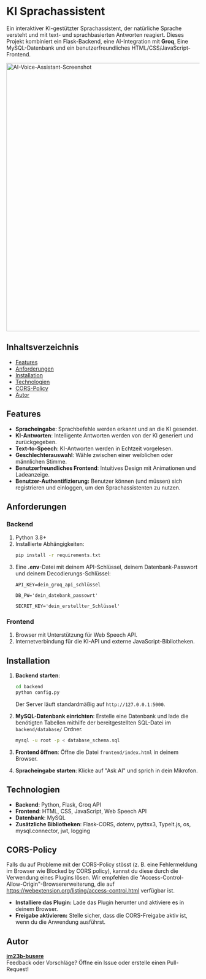 
# KI Sprachassistent

Ein interaktiver KI-gestützter Sprachassistent, der natürliche Sprache versteht und mit text- und sprachbasierten Antworten reagiert. Dieses Projekt kombiniert ein Flask-Backend, eine AI-Integration mit **Groq**, Eine MySQL-Datenbank und ein benutzerfreundliches HTML/CSS/JavaScript-Frontend.

<img src="https://github.com/user-attachments/assets/75afa8ec-08cf-404d-b20d-7719a4b0d79d" alt="AI-Voice-Assistant-Screenshot" width="700"/>

## Inhaltsverzeichnis

- [Features](#features)
- [Anforderungen](#anforderungen)
- [Installation](#installation)
- [Technologien](#technologien)
- [CORS-Policy](#cors-policy)
- [Autor](#autor)



## Features

- **Spracheingabe**: Sprachbefehle werden erkannt und an die KI gesendet.  
- **KI-Antworten**: Intelligente Antworten werden von der KI generiert und zurückgegeben.  
- **Text-to-Speech**: KI-Antworten werden in Echtzeit vorgelesen.  
- **Geschlechterauswahl**: Wähle zwischen einer weiblichen oder männlichen Stimme.  
- **Benutzerfreundliches Frontend**: Intuitives Design mit Animationen und Ladeanzeige.
- **Benutzer-Authentifizierung:** Benutzer können (und müssen) sich registrieren und einloggen, um den Sprachassistenten zu nutzen.





## Anforderungen

### Backend
1. Python 3.8+
2. Installierte Abhängigkeiten:
   ```bash
   pip install -r requirements.txt
   ```
3. Eine **.env**-Datei mit deinem API-Schlüssel, deinem Datenbank-Passwort und deinem Decodierungs-Schlüssel:
   ```
   API_KEY=dein_groq_api_schlüssel

   DB_PW='dein_datebank_passowrt'
   
   SECRET_KEY='dein_erstellter_Schlüssel'
   ```
   

### Frontend
1. Browser mit Unterstützung für Web Speech API.
2. Internetverbindung für die KI-API und externe JavaScript-Bibliotheken.



## Installation

1. **Backend starten**:
   ```bash
   cd backend
   python config.py
   ```
   Der Server läuft standardmäßig auf `http://127.0.0.1:5000`.

2. **MySQL-Datenbank einrichten**:
    Erstelle eine Datenbank und lade die benötigten Tabellen mithilfe der bereitgestellten SQL-Datei im `backend/database/` Ordner.
      ```bash
      mysql -u root -p < database_schema.sql
      ```

4. **Frontend öffnen**:
   Öffne die Datei `frontend/index.html` in deinem Browser.

5. **Spracheingabe starten**:
   Klicke auf "Ask AI" und sprich in dein Mikrofon.



## Technologien

- **Backend**: Python, Flask, Groq API
- **Frontend**: HTML, CSS, JavaScript, Web Speech API
- **Datenbank**: MySQL
- **Zusätzliche Bibliotheken**: Flask-CORS, dotenv, pyttsx3, TypeIt.js, os, mysql.connector, jwt, logging


## CORS-Policy
Falls du auf Probleme mit der CORS-Policy stösst (z. B. eine Fehlermeldung im Browser wie Blocked by CORS policy), kannst du diese durch die Verwendung eines Plugins lösen.
Wir empfehlen die "Access-Control-Allow-Origin"-Browsererweiterung, die auf https://webextension.org/listing/access-control.html verfügbar ist.

- **Installiere das Plugin:** Lade das Plugin herunter und aktiviere es in deinem Browser.
- **Freigabe aktivieren:** Stelle sicher, dass die CORS-Freigabe aktiv ist, wenn du die Anwendung ausführst.




## Autor

**[im23b-busere](https://github.com/im23b-busere)**  
Feedback oder Vorschläge? Öffne ein Issue oder erstelle einen Pull-Request!


